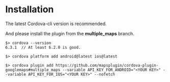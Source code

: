 # Installation

The latest Cordova-cli version is recommended.

And please install the plugin from the **multiple_maps** branch.

```
$> cordova --version
6.3.1  // At least 6.2.0 is good.

$> cordova platform add android@latest ios@latest

$> cordova plugin add https://github.com/mapsplugin/cordova-plugin-googlemaps#multiple_maps --variable API_KEY_FOR_ANDROID="<YOUR KEY>" --variable API_KEY_FOR_IOS="<YOUR KEY>" --nofetch
```
